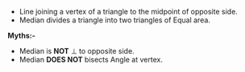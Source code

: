 - Line joining a vertex of a triangle to the midpoint of opposite side.
- Median divides a triangle into two triangles of Equal area.

**Myths:-**
- Median is **NOT** $\perp$ to opposite side.
- Median **DOES NOT** bisects Angle at vertex.